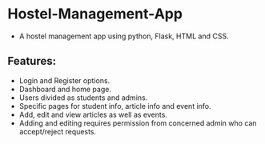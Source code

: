 # Hostel-Management-App
* A hostel management app using python, Flask, HTML and CSS.

## Features:
* Login and Register options.
* Dashboard and home page.
* Users divided as students and admins.
* Specific pages for student info, article info and event info.
* Add, edit and view articles as well as events.
* Adding and editing requires permission from concerned admin who can accept/reject requests. 

